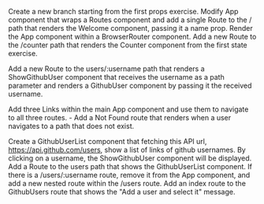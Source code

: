 Create a new branch starting from the first props exercise. Modify App component that wraps a Routes component and add a single Route to the / path that renders the Welcome component, passing it a name prop. Render the App component within a BrowserRouter component. Add a new Route to the /counter path that renders the Counter component from the first state exercise.

Add a new Route to the users/:username path that renders a ShowGithubUser component that receives the username as a path parameter and renders a GithubUser component by passing it the received username.

Add three Links within the main App component and use them to navigate to all three routes. - Add a Not Found route that renders when a user navigates to a path that does not exist.

Create a GithubUserList component that fetching this API url, https://api.github.com/users, show a list of links of github usernames. By clicking on a username, the ShowGithubUser component will be displayed. Add a Route to the users path that shows the GithubUserList component. If there is a /users/:username route, remove it from the App component, and add a new nested route within the /users route. Add an index route to the GithubUsers route that shows the "Add a user and select it" message.
